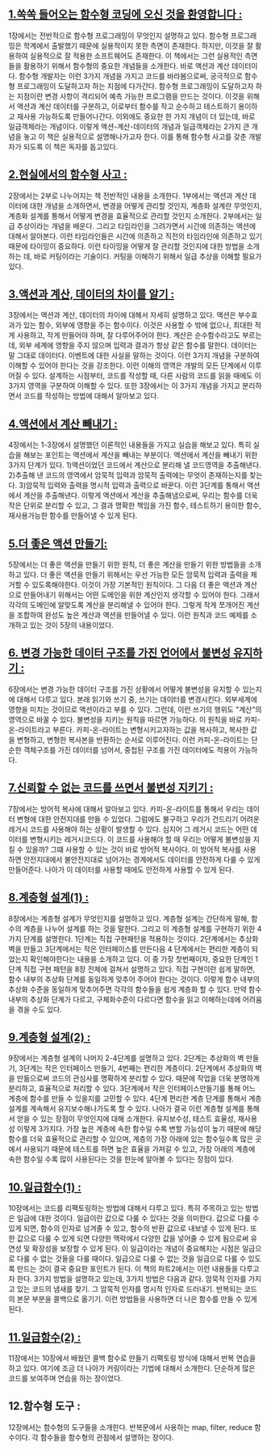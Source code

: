 
## [1.쏙쏙 들어오는 함수형 코딩에 오신 것을 환영합니다 :](https://github.com/noy3928/TIL/blob/main/books/%EC%8F%99%EC%8F%99-%EB%93%A4%EC%96%B4%EC%98%A4%EB%8A%94-%ED%95%A8%EC%88%98%ED%98%95-%EC%BD%94%EB%94%A9/1.%EC%8F%99%EC%8F%99-%EB%93%A4%EC%96%B4%EC%98%A4%EB%8A%94-%ED%95%A8%EC%88%98%ED%98%95%EC%BD%94%EB%94%A9%EC%97%90-%EC%98%A4%EC%8B%A0-%EA%B2%83%EC%9D%84-%ED%99%98%EC%98%81%ED%95%A9%EB%8B%88%EB%8B%A4..md) 

1장에서는 전반적으로 함수형 프로그래밍이 무엇인지 설명하고 있다. 함수형 프로그래밍은 학계에서 출발했기 때문에 실용적이지 못한 측면이 존재한다. 하지만, 이것을 잘 활용하여 실용적으로 잘 적용한 소프트웨어도 존재한다. 이 책에서는 그런 실용적인 측면들을 활용하기 위해서 함수형의 중요한 개념들을 소개한다. 바로 액션과 계산 데이터이다. 함수형 개발자는 이런 3가지 개념을 가지고 코드를 바라봄으로써, 궁극적으로 함수형 프로그래밍이 도달하고자 하는 지점에 다가간다. 함수형 프로그래밍이 도달하고자 하는 지점이란 변경 사항이 격리되어 예측 가능한 프로그램을 만드는 것이다. 이것을 위해서 액션과 계산 데이터를 구분하고, 이로부터 함수를 작고 순수하고 테스트하기 용이하고 재사용 가능하도록 만들어나간다. 이외에도 중요한 한 가지 개념이 더 있는데, 바로 일급객체라는 개념이다. 이렇게 액션-계산-데이터의 개념과 일급객체라는 2가지 큰 개념을 놓고 이 책은 실용적으로 설명해나가고자 한다. 이를 통해 함수형 사고를 갖춘 개발자가 되도록 이 책은 독자를 돕고있다. 


## [2.현실에서의 함수형 사고 : ](https://github.com/noy3928/TIL/blob/main/books/%EC%8F%99%EC%8F%99-%EB%93%A4%EC%96%B4%EC%98%A4%EB%8A%94-%ED%95%A8%EC%88%98%ED%98%95-%EC%BD%94%EB%94%A9/2.%ED%98%84%EC%8B%A4%EC%97%90%EC%84%9C%EC%9D%98-%ED%95%A8%EC%88%98%ED%98%95-%EC%82%AC%EA%B3%A0.md)

2장에서는 2부로 나누어지는 책 전반적인 내용을 소개한다. 1부에서는 액션과 계산 데이터에 대한 개념을 소개하면서, 변경을 어떻게 관리할 것인지, 계층화 설계란 무엇인지, 계층화 설계를 통해서 어떻게 변경을 효율적으로 관리할 것인지 소개한다. 2부에서는 일급 추상이라는 개념을 배운다. 그리고 타임라인을 그려가면서 시간에 의존하는 액션에 대해서 알아본다. 이런 타임라인들은 시간에 의존하고 직전의 타임라인에 의존하고 있기 때문에 타이밍이 중요하다. 이런 타이밍을 어떻게 잘 관리할 것인지에 대한 방법을 소개하는 데, 바로 커팅이라는 기술이다. 커팅을 이해하기 위해서 일급 추상을 이해할 필요가 있다. 


## [3.액션과 계산, 데이터의 차이를 알기 :](https://github.com/noy3928/TIL/blob/main/books/%EC%8F%99%EC%8F%99-%EB%93%A4%EC%96%B4%EC%98%A4%EB%8A%94-%ED%95%A8%EC%88%98%ED%98%95-%EC%BD%94%EB%94%A9/3.%EC%95%A1%EC%85%98%EA%B3%BC%EA%B3%84%EC%82%B0%2C%EB%8D%B0%EC%9D%B4%ED%84%B0%EC%9D%98-%EC%B0%A8%EC%9D%B4%EB%A5%BC-%EC%95%8C%EA%B8%B0.md) 

3장에서는 액션과 계산, 데이터의 차이에 대해서 자세히 설명하고 있다. 액션은 부수효과가 있는 함수, 외부에 영향을 주는 함수이다. 이것은 사용할 수 밖에 없으나, 최대한 적게 사용하고, 작게 만들어야 하며, 잘 다루어주어야 한다. 계산은 순수함수라고도 부르는데, 외부 세계에 영향을 주지 않으며 입력과 결과가 항상 같은 함수를 말한다. 데이터는 말 그대로 데이터다. 이벤트에 대한 사실을 말하는 것이다. 이런 3가지 개념을 구분하여 이해할 수 있어야 한다는 것을 강조한다. 이런 이해의 영역은 개발의 모든 단계에서 이루어질 수 있다. 설계하는 시점부터, 코드를 작성할 때, 다른 사람의 코드를 읽을 때에도 이 3가지 영역을 구분하여 이해할 수 있다. 또한 3장에서는 이 3가지 개념을 가지고 분리하면서 코드를 작성하는 방법에 대해서 알아보고 있다. 


## [4.액션에서 계산 빼내기 :](https://github.com/noy3928/TIL/blob/main/books/%EC%8F%99%EC%8F%99-%EB%93%A4%EC%96%B4%EC%98%A4%EB%8A%94-%ED%95%A8%EC%88%98%ED%98%95-%EC%BD%94%EB%94%A9/4.%EC%95%A1%EC%85%98%EC%97%90%EC%84%9C-%EA%B3%84%EC%82%B0-%EB%B9%BC%EB%82%B4%EA%B8%B0.md) 

4장에서는 1-3장에서 설명했던 이론적인 내용들을 가지고 실습을 해보고 있다. 특히 실습을 해보는 포인트는 액션에서 계산을 빼내는 부분이다. 액션에서 계산을 빼내기 위한 3가지 단계가 있다. 1)액션이었던 코드에서 계산으로 분리해 낼 코드영역을 추출해낸다. 2)추출해 낸 코드의 영역에서 암묵적 입력과 암묵적 출력에는 무엇이 존재하는지를 찾는다. 3)암묵적 입력와 출력을 명시적 입력과 출력으로 바꾼다. 이런 3단계를 통해서 액션에서 계산을 추출해낸다. 이렇게 액션에서 계산을 추출해냄으로써, 우리는 함수를 더욱 작은 단위로 분리할 수 있고, 그 결과 명확한 책임을 가진 함수, 테스트하기 용이한 함수, 재사용가능한 함수를 만들어낼 수 있게 된다. 


## [5.더 좋은 액션 만들기:](https://github.com/noy3928/TIL/blob/main/books/%EC%8F%99%EC%8F%99-%EB%93%A4%EC%96%B4%EC%98%A4%EB%8A%94-%ED%95%A8%EC%88%98%ED%98%95-%EC%BD%94%EB%94%A9/5.%EB%8D%94-%EC%A2%8B%EC%9D%80-%EC%95%A1%EC%85%98-%EB%A7%8C%EB%93%A4%EA%B8%B0.md)  

5장에서는 더 좋은 액션을 만들기 위한 원칙, 더 좋은 계산을 만들기 위한 방법들을 소개하고 있다. 더 좋은 액션을 만들기 위해서는 우선 가능한 모든 암묵적 입력과 출력을 제거할 수 있도록해야한다. 이것이 가장 기본적인 원칙이다. 그 다음 더 좋은 액션과 계산으로 만들어내기 위해서는 어떤 도메인을 위한 계산인지 생각할 수 있어야 한다. 그래서 각각의 도메인에 알맞도록 계산을 분리해낼 수 있어야 한다. 그렇게 작게 쪼개어진 계산을 조합하여 완성도 높은 계산과 액션을 만들어낼 수 있다. 이런 원칙과 코드 예제를 소개하고 있는 것이 5장의 내용이었다. 


## [6. 변경 가능한 데이터 구조를 가진 언어에서 불변성 유지하기 : ](https://github.com/noy3928/TIL/blob/main/books/%EC%8F%99%EC%8F%99-%EB%93%A4%EC%96%B4%EC%98%A4%EB%8A%94-%ED%95%A8%EC%88%98%ED%98%95-%EC%BD%94%EB%94%A9/6.%EB%B3%80%EA%B2%BD-%EA%B0%80%EB%8A%A5%ED%95%9C-%EB%8D%B0%EC%9D%B4%ED%84%B0%EA%B5%AC%EC%A1%B0%EB%A5%BC-%EA%B0%80%EC%A7%84-%EC%96%B8%EC%96%B4%EC%97%90%EC%84%9C-%EB%B6%88%EB%B3%80%EC%84%B1%EC%9C%A0%EC%A7%80%ED%95%98%EA%B8%B0.md) 

6장에서는 변경 가능한 데이터 구조를 가진 상황에서 어떻게 불변성을 유지할 수 있는지에 대해서 다루고 있다. 본래 읽기와 쓰기 중, 쓰기는 데이터를 변경시킨다. 외부세계에 영향을 미치는 것이므로 액션이라고 부를 수 있다. 그런데, 이런 쓰기의 행위도 "계산"의 영역으로 바꿀 수 있다. 불변성을 지키는 원칙을 따르면 가능하다. 이 원칙을 바로 카피-온-라이트라고 부른다. 카피-온-라이트는 변형시키고자하는 값을 복사하고, 복사한 값을 변형하고, 변형한 복사본을 반환하는 순서로 이루어진다. 이런 카피-온-라이트는 단순한 객체구조를 가진 데이터를 넘어서, 중첩된 구조를 가진 데이터에도 적용이 가능하다. 



## [7.신뢰할 수 없는 코드를 쓰면서 불변성 지키기 :](https://github.com/noy3928/TIL/blob/main/books/%EC%8F%99%EC%8F%99-%EB%93%A4%EC%96%B4%EC%98%A4%EB%8A%94-%ED%95%A8%EC%88%98%ED%98%95-%EC%BD%94%EB%94%A9/7.%EC%8B%A0%EB%A2%B0%ED%95%A0-%EC%88%98-%EC%97%86%EB%8A%94-%EC%BD%94%EB%93%9C%EB%A5%BC-%EC%93%B0%EB%A9%B4%EC%84%9C-%EB%B6%88%EB%B3%80%EC%84%B1-%EC%A7%80%ED%82%A4%EA%B8%B0.md)

7장에서는 방어적 복사에 대해서 알아보고 있다. 카피-온-라이트를 통해서 우리는 데이터 변형에 대한 안전지대를 만들 수 있었다. 그럼에도 불구하고 우리가 건드리기 어려운 레거시 코드를 사용해야 하는 상황이 발생할 수 있다. 심지어 그 레거시 코드는 어떤 데이터를 변형시키는 레거시코드다. 이 코드를 사용해야 할 때 우리는 어떻게 불변성을 지킬 수 있을까? 그떄 사용할 수 있는 것이 바로 방어적 복사이다. 이 방어적 복사를 사용하면 안전지대에서 불안전지대로 넘어가는 경계에서도 데이터를 안전하게 다룰 수 있게 만들어준다. 나아가 이 데이터를 사용할 때에도 안전하게 사용할 수 있게 된다. 



## [8.계층형 설계(1) :](https://github.com/noy3928/TIL/blob/main/books/%EC%8F%99%EC%8F%99-%EB%93%A4%EC%96%B4%EC%98%A4%EB%8A%94-%ED%95%A8%EC%88%98%ED%98%95-%EC%BD%94%EB%94%A9/8.%EA%B3%84%EC%B8%B5%ED%98%95%EC%84%A4%EA%B3%84(1).md)

8장에서는 계층형 설계가 무엇인지를 설명하고 있다.  계층형 설계는 간단하게 말해, 함수의 계층을 나누어 설계를 하는 것을 말한다. 그리고 이 계층형 설계를 구현하기 위한 4가지 단계를 설명한다. 1단계는 직접 구현패턴을 적용하는 것이다. 2단계에서는 추상화 벽을 만들고 3단계에서는 작은 인터페이스를 만든다음 4 단계에서는 편리한 계층이 되었는지 확인해야한다는 내용을 소개하고 있다. 이 중 가장 첫번째이자, 중요한 단계인 1단계 직접 구현 패턴을 8장 전체에 걸쳐서 설명하고 있다. 직접 구현이란 쉽게 말하면, 함수 내부의 추상화 단계를 동일하게 맞추어 주어야 한다는 것이다. 이렇게 함수 내부의 추상화 수준을 동일하게 맞추어주면 각각의 함수들을 쉽게 계층화 할 수 있다. 만약 함수 내부의 추상화 단계가 다르고, 구체화수준이 다르다면 함수을 읽고 이해하는데에 어려움을 겪을 수도 있다. 


## [9.계층형 설계(2) :](https://github.com/noy3928/TIL/blob/main/books/%EC%8F%99%EC%8F%99-%EB%93%A4%EC%96%B4%EC%98%A4%EB%8A%94-%ED%95%A8%EC%88%98%ED%98%95-%EC%BD%94%EB%94%A9/9.%EA%B3%84%EC%B8%B5%ED%98%95%EC%84%A4%EA%B3%84(2).md)   

9장에서는 계층형 설계의 나머지 2-4단계를 설명하고 있다. 2단계는 추상화의 벽 만들기, 3단계는 작은 인터페이스 만들기, 4번째는 편리한 계층이다. 2단계에서 추상화의 벽을 만듦으로써 코드의 관심사를 명확하게 분리할 수 있다. 때문에 작업을 더욱 분명하게 분리하고, 효율적으로 처리할 수 있다. 3단계에서 작은 인터페이스만들기를 통해 어느 계층에 함수를 만들 수 있을지를 고민할 수 있다. 4단계 편리한 계층 단계를 통해서 계층설계를 계속해서 유지보수해나가도록 할 수 있다. 나아가 결국 이런 계층형 설계를 통해서 얻을 수 있는 장점이 무엇인지에 대해 소개한다. 유지보수성, 테스트 효율성, 재사용성 이렇게 3가지다. 가장 높은 계층에 속한 함수일 수록 변할 가능성이 높기 때문에 해당 함수를 더욱 효율적으로 관리할 수 있으며, 계층의 가장 아래에 있는 함수일수록 많은 곳에서 사용되기 때문에 테스트를 하면 높은 효율을 가져갈 수 있고, 가장 아래의 계층에 속한 함수일 수록 많이 사용된다는 것을 한눈에 알아볼 수 있다는 장점이 있다. 



## [10.일급함수(1) : ](https://github.com/noy3928/TIL/blob/main/books/%EC%8F%99%EC%8F%99-%EB%93%A4%EC%96%B4%EC%98%A4%EB%8A%94-%ED%95%A8%EC%88%98%ED%98%95-%EC%BD%94%EB%94%A9/10.%EC%9D%BC%EA%B8%89%ED%95%A8%EC%88%98(1).md)

10장에서는 코드를 리팩토링하는 방법에 대해서 다루고 있다. 특히 주목하고 있는 방법은 일급에 대한 것이다. 일급이란 값으로 다룰 수 있다는 것을 의미한다. 값으로 다룰 수 있게 되면, 함수의 인자로 넘겨줄 수 있고, 함수의 반환 값으로 내보낼 수 있게 된다. 또한 값으로 다룰 수 있게 되면 다양한 맥락에서 다양한 값을 넣어줄 수 있게 됨으로써 유연성 및 확장성을 보장할 수 있게 된다. 이 일급이라는 개념이 중요해지는 시점은 일급으로 다룰 수 없는 것들을 다룰 때이다. 일급으로 다룰 수 없는 것을 일급으로 다룰 수 있도록 만드는 것이 결국 중요한 포인트가 된다. 이 책의 파트2에서는 이런 내용들을 다루고자 한다. 3가지 방법을 설명하고 있는데, 3가지 방법은 다음과 같다. 암묵적 인자를 가지고 있는 코드의 냄새를 찾기. 그 암묵적 인자를 명시적 인자로 드러내기. 반복되는 코드의 본문 부분을 콜백으로 옮기기. 이런 방법들을 사용하면 더 나은 함수를 만들 수 있게 된다. 


## [11.일급함수(2) :](https://github.com/noy3928/TIL/blob/main/books/%EC%8F%99%EC%8F%99-%EB%93%A4%EC%96%B4%EC%98%A4%EB%8A%94-%ED%95%A8%EC%88%98%ED%98%95-%EC%BD%94%EB%94%A9/11.%EC%9D%BC%EA%B8%89%ED%95%A8%EC%88%98(2).md)   

11장에서는 10장에서 배웠던 콜백 함수로 만들기 리팩토링 방식에 대해서 반복 연습을 하고 있다. 여기에 조금 더 나아가 커링이라는 기법에 대해서 소개한다. 단순하게 많은 코드를 보여주며 연습을 하는 장이었다. 


## 12.함수형 도구 :

12장에서는 함수형의 도구들을 소개한다. 반복문에서 사용하는 map, filter, reduce 함수이다. 각 함수들을 함수형의 관점에서 설명하는 장이다. 